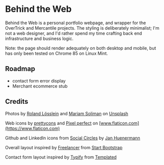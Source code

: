 # Behind the Web

Behind the Web is a personal portfolio webpage, and wrapper for the OverTrick and Mercantile projects.
The styling is deliberately minimalist; I'm not a web designer, and I'd rather spend my time crafting 
back end infrastructure and business logic.
 
Note: the page should render adequately on both desktop and mobile, but has only been tested
on Chrome 85 on Linux Mint.


## Roadmap
* contact form error display
* Merchant ecommerce stub


## Credits
Photos by [Roland Lösslein](https://unsplash.com/@roland_loesslein?utm_source=unsplash&amp;utm_medium=referral&amp;utm_content=creditCopyText)
and [Mariam Soliman](https://unsplash.com/@mariamsoliman?utm_source=unsplash&amp;utm_medium=referral&amp;utm_content=creditCopyText)
on [Unsplash](https://unsplash.com/@katemakescode/likes?utm_source=unsplash&amp;utm_medium=referral&amp;utm_content=creditCopyText)

Web icons by [prettycons](https://www.flaticon.com/authors/prettycons)
and [Pixel perfect](https://www.flaticon.com/authors/pixel-perfect) 
on [www.flaticon.com](https://www.flaticon.com)

Github and LinkedIn icons from [Social Circles](http://janhuenermann.github.io/social-circles/)
by [Jan Huenermann](https://janhuenermann.com/) 

Overall layout inspired by [Freelancer](https://startbootstrap.com/previews/freelancer) 
from [Start Bootstrap](https://startbootstrap.com/)

Contact form layout inspired by [Typify](https://templated.co/typify) from [Templated](https://templated.co/)